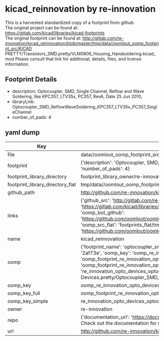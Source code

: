 # kicad_reinnovation by re-innovation  
This is a harvested standardized copy of a footprint from github.  
The original project can be found at:  
https://gitlab.com/kicad/libraries/kicad-footprints  
The original footprint can be found at:
http://gitlab.com/re-innovation/kicad_reinnovation/blob/master/tmp/data//oomlout_oomp_footprint_src/KiCAD PRETTY/Transistors_SMD.pretty/VLM0806_Housing_Handsoldering.kicad_mod
Please consult that link for additional, details, files, and license information.  
## Footprint Details
* description: Optocoupler, SMD,  Single Channel, Reflow and Wave Soldering, like KPC357, LTV35x, PC357, RevA, Date 25 Jun 2010,  
* libraryLink: Optocoupler_SMD_ReflowWaveSoldering_KPC357_LTV35x_PC357_SingleChannel  
* number_of_pads: 4  
## yaml dump  
| Key | Value |  
| --- | --- |  
| file | data//oomlout_oomp_footprint_src/kicad_reinnovation/KiCAD PRETTY/Opto-Devices.pretty/Optocoupler_SMD_ReflowWaveSoldering_KPC357_LTV35x_PC357_SingleChannel.kicad_mod |  
| footprint | {'description': 'Optocoupler, SMD,  Single Channel, Reflow and Wave Soldering, like KPC357, LTV35x, PC357, RevA, Date 25 Jun 2010,', 'libraryLink': 'Optocoupler_SMD_ReflowWaveSoldering_KPC357_LTV35x_PC357_SingleChannel', 'number_of_pads': 4} |  
| footprint_library_directory | footprint_library_owner/re-innovation_kicad_reinnovation |  
| footprint_library_directory_flat | tmp/data//oomlout_oomp_footprint_src/footprints_flat/re_innovation_opto_devices_optocoupler_smd_reflowwavesoldering_kpc357_ltv35x_pc357_singlechannel/working |  
| github_path | http://github.com/re-innovation/kicad_reinnovation/blob/master/tmp/data//oomlout_oomp_footprint_src/KiCAD PRETTY/Opto-Devices.pretty/Optocoupler_SMD_ReflowWaveSoldering_KPC357_LTV35x_PC357_SingleChannel.kicad_mod |  
| links | {'github_src': 'http://gitlab.com/re-innovation/kicad_reinnovation/blob/master/tmp/data//oomlout_oomp_footprint_src/KiCAD PRETTY/Transistors_SMD.pretty/VLM0806_Housing_Handsoldering.kicad_mod', 'github_src_repo': 'https://gitlab.com/kicad/libraries/kicad-footprints', 'oomp_bot': 'tmp/data//oomlout_oomp_footprint_src/footprints/re_innovation_opto_devices_optocoupler_smd_reflowwavesoldering_kpc357_ltv35x_pc357_singlechannel/working', 'oomp_bot_github': 'https://github.com/oomlout/oomlout_oomp_footprint_bot/tree/main/tmp/data//oomlout_oomp_footprint_src/footprints/re_innovation_opto_devices_optocoupler_smd_reflowwavesoldering_kpc357_ltv35x_pc357_singlechannel/working', 'oomp_src_flat': 'footprints_flat/tmp/data//oomlout_oomp_footprint_src/footprints_flat/re_innovation_opto_devices_optocoupler_smd_reflowwavesoldering_kpc357_ltv35x_pc357_singlechannel/working', 'oomp_src_flat_github': 'https://github.com/oomlout/oomlout_oomp_footprint_src/tree/main/tmp/data//oomlout_oomp_footprint_src/footprints_flat/re_innovation_opto_devices_optocoupler_smd_reflowwavesoldering_kpc357_ltv35x_pc357_singlechannel/working'} |  
| name | kicad_reinnovation |  
| oomp | {'footprint_name': 'optocoupler_smd_reflowwavesoldering_kpc357_ltv35x_pc357_singlechannel', 'library_name': 'opto_devices', 'md5': '2af73e3f85fc7161aa4e23aa57bda12e', 'md5_10': '2af73e3f85', 'md5_5': '2af73', 'md5_6': '2af73e', 'oomp_key': 'oomp_re_innovation_opto_devices_optocoupler_smd_reflowwavesoldering_kpc357_ltv35x_pc357_singlechannel', 'oomp_key_extra': 'oomp_footprint_re_innovation_opto_devices_optocoupler_smd_reflowwavesoldering_kpc357_ltv35x_pc357_singlechannel', 'oomp_key_full': 'oomp_footprint_re_innovation_opto_devices_optocoupler_smd_reflowwavesoldering_kpc357_ltv35x_pc357_singlechannel_2af73e', 'oomp_key_simple': 're_innovation_opto_devices_optocoupler_smd_reflowwavesoldering_kpc357_ltv35x_pc357_singlechannel', 'original_filename': 'data//oomlout_oomp_footprint_src/kicad_reinnovation/KiCAD PRETTY/Opto-Devices.pretty/Optocoupler_SMD_ReflowWaveSoldering_KPC357_LTV35x_PC357_SingleChannel.kicad_mod', 'owner_name': 're_innovation'} |  
| oomp_key | oomp_re_innovation_opto_devices_optocoupler_smd_reflowwavesoldering_kpc357_ltv35x_pc357_singlechannel |  
| oomp_key_full | oomp_footprint_re_innovation_opto_devices_optocoupler_smd_reflowwavesoldering_kpc357_ltv35x_pc357_singlechannel |  
| oomp_key_simple | re_innovation_opto_devices_optocoupler_smd_reflowwavesoldering_kpc357_ltv35x_pc357_singlechannel |  
| owner | re-innovation |  
| repo | {'documentation_url': 'https://docs.github.com/rest/overview/resources-in-the-rest-api#rate-limiting', 'message': "API rate limit exceeded for 84.66.142.224. (But here's the good news: Authenticated requests get a higher rate limit. Check out the documentation for more details.)"} |  
| url | http://github.com/re-innovation/kicad_reinnovation |  

